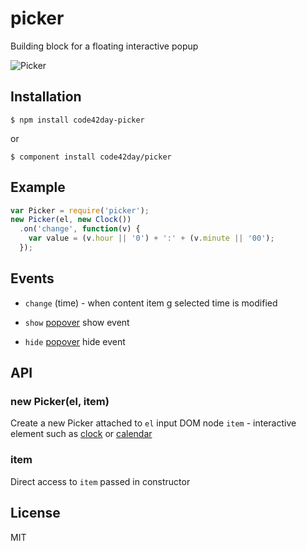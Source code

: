 
# picker

  Building block for a floating interactive popup

  ![Picker](https://gist.github.com/pirxpilot/5011178/raw/9a02c67f55d648cfd65f73d8ff9be81675b79d07/picker-preview.png)


## Installation

    $ npm install code42day-picker

or

    $ component install code42day/picker

## Example

```js
var Picker = require('picker');
new Picker(el, new Clock())
  .on('change', function(v) {
    var value = (v.hour || '0') + ':' + (v.minute || '00');
  });
```

## Events

  - `change` (time) - when content item g selected time is modified

  - `show` [popover] show event
  - `hide` [popover] hide event

## API

### new Picker(el, item)

Create a new Picker attached to `el` input DOM node
`item` - interactive element such as [clock] or [calendar]

### item

Direct access to `item` passed in constructor

## License

  MIT

[popover]: https://github.com/component/popover
[clock]: https://github.com/code42day/clock
[calendar]: https://github.com/code42day/calendar